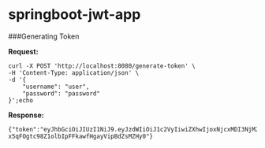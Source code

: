 # springboot-jwt-app


###Generating Token

**Request:**
```shell
curl -X POST 'http://localhost:8080/generate-token' \
-H 'Content-Type: application/json' \
-d '{
    "username": "user",
    "password": "password"
}';echo
```
**Response:**
```shell
{"token":"eyJhbGciOiJIUzI1NiJ9.eyJzdWIiOiJ1c2VyIiwiZXhwIjoxNjcxMDI3NjM2LCJpYXQiOjE2NzA5OTE2MzZ9.kXc-x5qFOgtc98Z1olbIpFFkawfHgayVipBdZsMZHy0"}
```


